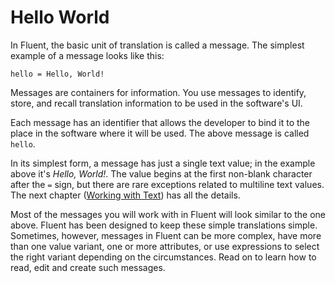 # Hello World

In Fluent, the basic unit of translation is called a message.
The simplest example of a message looks like this:

```
hello = Hello, World!
```

Messages are containers for information. You use messages to identify, store,
and recall translation information to be used in the software's UI.

Each message has an identifier that allows the developer to bind it to the place
in the software where it will be used. The above message is called `hello`.

In its simplest form, a message has just a single text value; in the example
above it's *Hello, World!*. The value begins at the first non-blank character
after the `=` sign, but there are rare exceptions related to multiline text
values. The next chapter ([Working with Text](text.html)) has all the
details.

Most of the messages you will work with in Fluent will look similar to
the one above. Fluent has been designed to keep these simple translations
simple. Sometimes, however, messages in Fluent can be more complex, have more
than one value variant, one or more attributes, or use expressions to select
the right variant depending on the circumstances. Read on to learn how to
read, edit and create such messages.
